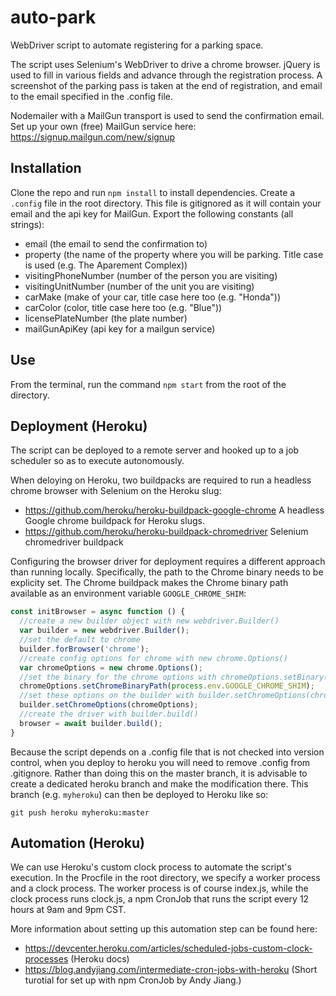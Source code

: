 # auto-park
WebDriver script to automate registering for a parking space.

The script uses Selenium's WebDriver to drive a chrome browser. jQuery is used to fill in various fields and advance through the registration process. A screenshot of the parking pass 
is taken at the end of registration, and email to the email specified in the .config file. 

Nodemailer with a MailGun transport is used to send the confirmation email. Set up your own (free) MailGun service here: https://signup.mailgun.com/new/signup

## Installation
Clone the repo and run `npm install` to install dependencies.
Create a `.config` file in the root directory. This file is gitignored as it will contain your email and the api key for MailGun. Export the following constants (all strings):
  - email (the email to send the confirmation to)
  - property (the name of the property where you will be parking. Title case is used (e.g. The Aparement Complex))
  - visitingPhoneNumber (number of the person you are visiting)
  - visitingUnitNumber (number of the unit you are visiting)
  - carMake (make of your car, title case here too (e.g. "Honda"))
  - carColor (color, title case here too (e.g. "Blue"))
  - licensePlateNumber (the plate number)
  - mailGunApiKey (api key for a mailgun service)

## Use
From the terminal, run the command `npm start` from the root of the directory. 

## Deployment (Heroku)
The script can be deployed to a remote server and hooked up to a job scheduler so as to
execute autonomously. 

When deloying on Heroku, two buildpacks are required to run a headless chrome browser 
with Selenium on the Heroku slug:

  - https://github.com/heroku/heroku-buildpack-google-chrome
    A headless Google chrome buildpack for Heroku slugs.
  - https://github.com/heroku/heroku-buildpack-chromedriver
    Selenium chromedriver buildpack 

Configuring the browser driver for deployment requires a different approach than running 
locally. Specifically, the path to the Chrome binary needs to be explicity set. The Chrome buildpack makes the Chrome binary path available as an environment variable `GOOGLE_CHROME_SHIM`:

```javascript
const initBrowser = async function () {
  //create a new builder object with new webdriver.Builder()
  var builder = new webdriver.Builder();
  //set the default to chrome
  builder.forBrowser('chrome');
  //create config options for chrome with new chrome.Options()
  var chromeOptions = new chrome.Options();
  //set the binary for the chrome options with chromeOptions.setBinary(/path/to/bin)
  chromeOptions.setChromeBinaryPath(process.env.GOOGLE_CHROME_SHIM);
  //set these options on the builder with builder.setChromeOptions(chromeOptions)
  builder.setChromeOptions(chromeOptions);
  //create the driver with builder.build()
  browser = await builder.build();
}
```

Because the script depends on a .config file that is not checked into version control, when you deploy to heroku you will need to remove .config from .gitignore. Rather than doing this on the master branch, it is advisable to create a dedicated heroku branch and make the modification there. This branch (e.g. `myheroku`) can then be deployed to Heroku like so:

`git push heroku myheroku:master`

## Automation (Heroku)

We can use Heroku's custom clock process to automate the script's execution. In the Procfile in the root directory, we specify a worker process and a clock process. The worker process is of course index.js, while the clock process runs clock.js, a npm CronJob that runs the script every 12 hours at 9am and 9pm CST. 

More information about setting up this automation step can be found here:
  
  - https://devcenter.heroku.com/articles/scheduled-jobs-custom-clock-processes (Heroku docs)
  - https://blog.andyjiang.com/intermediate-cron-jobs-with-heroku (Short turotial for set up with npm CronJob by Andy Jiang.)



